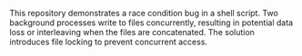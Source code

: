 This repository demonstrates a race condition bug in a shell script.  Two background processes write to files concurrently, resulting in potential data loss or interleaving when the files are concatenated. The solution introduces file locking to prevent concurrent access.